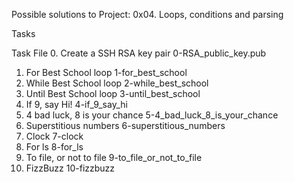 Possible solutions to Project: 0x04. Loops, conditions and parsing

Tasks

Task	File
0. Create a SSH RSA key pair	0-RSA_public_key.pub
1. For Best School loop	1-for_best_school
2. While Best School loop	2-while_best_school
3. Until Best School loop	3-until_best_school
4. If 9, say Hi!	4-if_9_say_hi
5. 4 bad luck, 8 is your chance	5-4_bad_luck_8_is_your_chance
6. Superstitious numbers	6-superstitious_numbers
7. Clock	7-clock
8. For ls	8-for_ls
9. To file, or not to file	9-to_file_or_not_to_file
10. FizzBuzz	10-fizzbuzz
